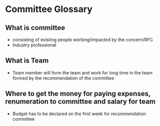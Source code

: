 # Committee Glossary

## What is committee

- consisting of existing people working/impacted by the concern/RFC
- Industry professional

## What is Team
- Team member will form the team and work for long time in the team formed by the recommendation of the committee


## Where to get the money for paying expenses, renumeration to committee and salary for team
- Budget has to be declared on the first week for recommendation committee

